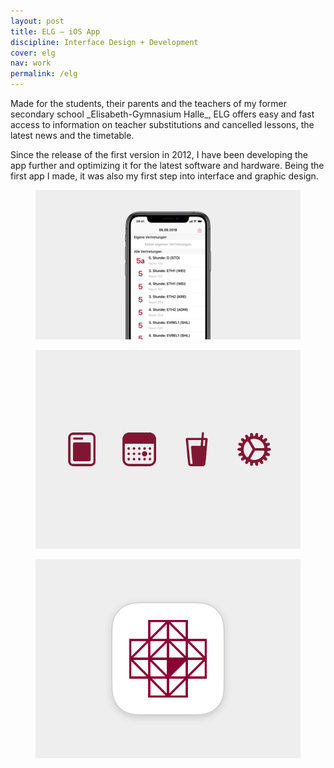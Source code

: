 ```yaml
---
layout: post
title: ELG – iOS App
discipline: Interface Design + Development
cover: elg
nav: work
permalink: /elg
---
```


<article markdown="1">
Made for the students, their parents and the teachers of my former secondary school _Elisabeth-Gymnasium Halle_, ELG offers easy and fast access to information on teacher substitutions and cancelled lessons, the latest news and the timetable.

Since the release of the first version in 2012, I have been developing the app further and optimizing it for the latest software and hardware. Being the first app I made, it was also my first step into interface and graphic design.
</article>
<figure>
  <img src="/assets/images/elg/elg.png" srcset="/assets/images/elg/elg@2x.png 2x" alt="ELG Interface">
</figure>
<div class="div-grid-2">
  <figure>
    <img src="/assets/images/elg/elg-tab-bar-icons.png" srcset="/assets/images/elg/elg-tab-bar-icons@2x.png 2x" alt="Tab Bar Icons">
  </figure>
  <figure>
    <img src="/assets/images/elg/elg-app-icon.png" srcset="/assets/images/elg/elg-app-icon@2x.png 2x" alt="App Icon">
  </figure>
</div>